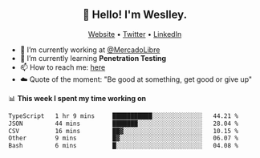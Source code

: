 <h2 align="center">👋 Hello! I'm Weslley.</h2>
<p align="center">
  <a href="http://weslleyneri.com.br">Website</a> •
  <a href="https://twitter.com/Weslley_Neri">Twitter</a> •
  <a href="https://www.linkedin.com/in/weslley-neri-3658908b">LinkedIn</a>
</p>


- 🔭 I’m currently working at [@MercadoLibre](https://github.com/mercadolibre)
- 🌱 I’m currently learning **Penetration Testing**
- 📫 How to reach me: [here](mailto:weslley39@gmail.com)
- ☁️ Quote of the moment: "Be good at something, get good or give up"

📊 **This week I spent my time working on**
<!--START_SECTION:waka-->

```txt
TypeScript   1 hr 9 mins     ███████████░░░░░░░░░░░░░░   44.21 %
JSON         44 mins         ███████░░░░░░░░░░░░░░░░░░   28.04 %
CSV          16 mins         ██▓░░░░░░░░░░░░░░░░░░░░░░   10.15 %
Other        9 mins          █▓░░░░░░░░░░░░░░░░░░░░░░░   06.07 %
Bash         6 mins          █░░░░░░░░░░░░░░░░░░░░░░░░   04.08 %
```

<!--END_SECTION:waka-->

<!-- Inspired by https://github.com/gruselhaus/gruselhaus -->